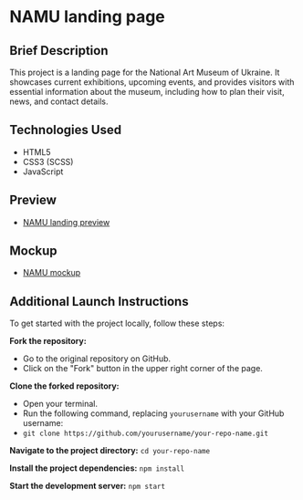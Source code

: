 # NAMU landing page

## Brief Description
This project is a landing page for the National Art Museum of Ukraine. It showcases current exhibitions, upcoming events, and provides visitors with essential information about the museum, including how to plan their visit, news, and contact details.

## Technologies Used
 - HTML5
 - CSS3 (SCSS)
 - JavaScript

## Preview
- [NAMU landing preview](https://khvashchenkodenys.github.io/namu-landing/)

## Mockup
  - [NAMU mockup](https://www.figma.com/file/HL3XGt5ZatvJoYBhOaWY5x/museum-prototype?node-id=323%3A1957)

## Additional Launch Instructions

To get started with the project locally, follow these steps:

**Fork the repository:**
  - Go to the original repository on GitHub.
  - Click on the "Fork" button in the upper right corner of the page.

**Clone the forked repository:**
  - Open your terminal.
  - Run the following command, replacing `yourusername` with your GitHub username:
  - `git clone https://github.com/yourusername/your-repo-name.git`
    
**Navigate to the project directory:**
    `cd your-repo-name`
    
**Install the project dependencies:**
    `npm install`
    
**Start the development server:**
    `npm start`
